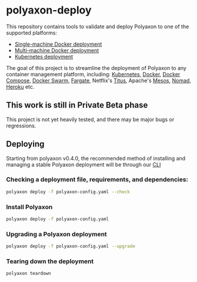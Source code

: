 # polyaxon-deploy

This repository contains tools to validate and deploy Polyaxon to one of the supported platforms:
 * [Single-machine Docker deployment]()
 * [Multi-machine Docker deployment]()
 * [Kubernetes deployment]()
 
 The goal of this project is to streamline the deployment of Polyaxon to any container management platform, including: 
 [Kubernetes](https://kubernetes.io), [Docker](https://www.docker.com/), [Docker Compose](https://docs.docker.com/compose/), [Docker Swarm](https://docs.docker.com/engine/swarm/), [Fargate](https://aws.amazon.com/fargate/), Netflix's [Titus](https://netflix.github.io/titus/), Apache's [Mesos](http://mesos.apache.org/documentation/latest/docker-containerizer/), [Nomad](https://www.nomadproject.io), [Heroku](http://heroku.com/) etc.
 
 ## This work is still in Private Beta phase

This project is not yet heavily tested, and there may be major bugs or regressions.

## Deploying

Starting from polyaxon v0.4.0, the recommended method of installing and managing a stable Polyaxon deployment will be through our [CLI](https://github.com/polyaxon/polyaxon-cli)


### Checking a deployment file, requirements, and dependencies:

```bash
polyaxon deploy -f polyaxon-config.yaml --check
```

### Install Polyaxon

```bash
polyaxon deploy -f polyaxon-config.yaml
```

### Upgrading a Polyaxon deployment

```bash
polyaxon deploy -f polyaxon-config.yaml --upgrade
```

### Tearing down the deployment

```bash
polyaxon teardown
```
